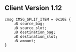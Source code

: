 ## Client Version 1.12

```rust,ignore
cmsg CMSG_SPLIT_ITEM = 0x10E {
    u8 source_bag;    
    u8 source_slot;    
    u8 destination_bag;    
    u8 destination_slot;    
    u8 amount;    
}

```
